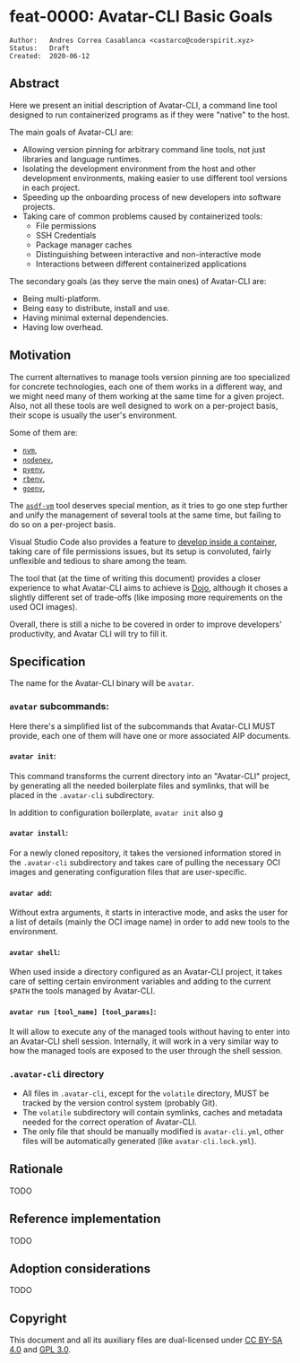 # feat-0000: Avatar-CLI Basic Goals

```
Author:   Andres Correa Casablanca <castarco@coderspirit.xyz>
Status:   Draft
Created:  2020-06-12
```

## Abstract

Here we present an initial description of Avatar-CLI, a command line tool
designed to run containerized programs as if they were "native" to the host.

The main goals of Avatar-CLI are:
- Allowing version pinning for arbitrary command line tools, not just libraries
  and language runtimes.
- Isolating the development environment from the host and other development
  environments, making easier to use different tool versions in each project.
- Speeding up the onboarding process of new developers into software projects.
- Taking care of common problems caused by containerized tools:
  - File permissions
  - SSH Credentials
  - Package manager caches
  - Distinguishing between interactive and non-interactive mode
  - Interactions between different containerized applications

The secondary goals (as they serve the main ones) of Avatar-CLI are:
- Being multi-platform.
- Being easy to distribute, install and use.
- Having minimal external dependencies.
- Having low overhead.

## Motivation

The current alternatives to manage tools version pinning are too specialized for
concrete technologies, each one of them works in a different way, and we might
need many of them working at the same time for a given project. Also, not all
these tools are well designed to work on a per-project basis, their scope is
usually the user's environment.

Some of them are:
- [`nvm`](https://github.com/nvm-sh/nvm),
- [`nodenev`](https://ekalinin.github.io/nodeenv/),
- [`pyenv`](https://github.com/pyenv/pyenv),
- [`rbenv`](https://github.com/rbenv/rbenv),
- [`goenv`](https://github.com/syndbg/goenv),


The [`asdf-vm`](https://asdf-vm.com) tool deserves special mention, as it tries
to go one step further and unify the management of several tools at the same
time, but failing to do so on a per-project basis.

Visual Studio Code also provides a feature to
[develop inside a container](https://code.visualstudio.com/docs/remote/containers),
taking care of file permissions issues, but its setup is convoluted, fairly
unflexible and tedious to share among the team.

The tool that (at the time of writing this document) provides a closer
experience to what Avatar-CLI aims to achieve is
[Dojo](https://github.com/kudulab/dojo), although it choses a slightly different
set of trade-offs (like imposing more requirements on the used OCI images).

Overall, there is still a niche to be covered in order to improve developers'
productivity, and Avatar CLI will try to fill it.

## Specification

The name for the Avatar-CLI binary will be `avatar`.

### `avatar` subcommands:

Here there's a simplified list of the subcommands that Avatar-CLI MUST provide,
each one of them will have one or more associated AIP documents.

#### `avatar init`:
This command transforms the current directory into an "Avatar-CLI" project, by
generating all the needed boilerplate files and symlinks, that will be placed in
the `.avatar-cli` subdirectory.

In addition to configuration boilerplate, `avatar init` also g

#### `avatar install`:
For a newly cloned repository, it takes the versioned information stored in the
`.avatar-cli` subdirectory and takes care of pulling the necessary OCI images
and generating configuration files that are user-specific.

#### `avatar add`:
Without extra arguments, it starts in interactive mode, and asks the user for a
list of details (mainly the OCI image name) in order to add new tools to the
environment.

#### `avatar shell`:
When used inside a directory configured as an Avatar-CLI project, it takes care
of setting certain environment variables and adding to the current `$PATH` the
tools managed by Avatar-CLI.

#### `avatar run [tool_name] [tool_params]`:
It will allow to execute any of the managed tools without having to enter into
an Avatar-CLI shell session. Internally, it will work in a very similar way to
how the managed tools are exposed to the user through the shell session.

### `.avatar-cli` directory

- All files in `.avatar-cli`, except for the `volatile` directory, MUST be
  tracked by the version control system (probably Git).
- The `volatile` subdirectory will contain symlinks, caches and metadata needed
  for the correct operation of Avatar-CLI.
- The only file that should be manually modified is `avatar-cli.yml`, other
  files will be automatically generated (like `avatar-cli.lock.yml`).

## Rationale

TODO

## Reference implementation

TODO


## Adoption considerations

TODO


## Copyright

This document and all its auxiliary files are dual-licensed under
[CC BY-SA 4.0](https://creativecommons.org/licenses/by-sa/4.0/) and
[GPL 3.0](https://www.gnu.org/licenses/gpl-3.0.en.html).
